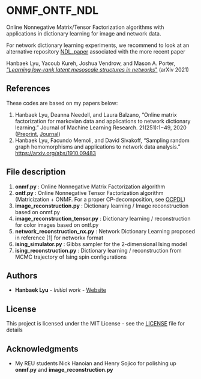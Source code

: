 # ONMF_ONTF_NDL

Online Nonnegative Matrix/Tensor Factorization algorithms with applications in dictionary learning for image and network data. 

For network dictionary learning experiments, we recommend to look at an alternative repository [NDL_paper](https://github.com/HanbaekLyu/NDL_paper/blob/main/README.md) associated with the more recent paper 

Hanbaek Lyu, Yacoub Kureh, Joshua Vendrow, and Mason A. Porter,\
[*"Learning low-rank latent mesoscale structures in networks*"](https://arxiv.org/abs/2102.06984) (arXiv 2021)

## References

These codes are based on my papers below: 
  1. Hanbaek Lyu, Deanna Needell, and Laura Balzano, 
     “Online matrix factorization for markovian data and applications to network dictionary learning.” 
     Journal of Machine Learning Research. 21(251):1−49, 2020 ([Preprint](https://arxiv.org/abs/1911.01931), [Journal](https://jmlr.org/papers/v21/20-444.html))
  2. Hanbaek Lyu, Facundo Memoli, and David Sivakoff, 
     “Sampling random graph homomorphisms and applications to network data analysis.” 
     https://arxiv.org/abs/1910.09483

## File description 

  1. **onmf.py** : Online Nonnegative Matrix Factorization algorithm 
  2. **ontf.py** : Online Nonnegative Tensor Factorization algorithm (Matricization + ONMF. For a proper CP-decomposition, see [OCPDL](https://github.com/HanbaekLyu/OnlineCPDL))
  3. **image_reconstruction.py** : Dictionary learning / Image reconstruction based on onmf.py
  4. **image_reconstruction_tensor.py** : Dictionary learning / reconstruction for color images based on ontf.py
  5. **network_reconstruction_nx.py** : Network Dictionary Learning proposed in reference [1] for networkx format 
  6. **ising_simulator.py** : Gibbs sampler for the 2-dimensional Ising model 
  7. **ising_reconstruction.py** : Dictionary learning / reconstruction from MCMC trajectory of Ising spin configurations 
  
## Authors

* **Hanbaek Lyu** - *Initial work* - [Website](https://hanbaeklyu.com)

## License

This project is licensed under the MIT License - see the [LICENSE](LICENSE) file for details

## Acknowledgments

* My REU students Nick Hanoian and Henry Sojico for polishing up **onmf.py** and **image_reconstruction.py**
